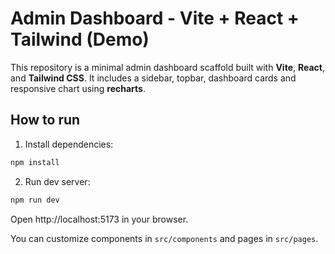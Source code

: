 # Admin Dashboard - Vite + React + Tailwind (Demo)

This repository is a minimal admin dashboard scaffold built with **Vite**, **React**, and **Tailwind CSS**.
It includes a sidebar, topbar, dashboard cards and responsive chart using **recharts**.

## How to run

1. Install dependencies:
```bash
npm install
```
2. Run dev server:
```bash
npm run dev
```

Open http://localhost:5173 in your browser.

You can customize components in `src/components` and pages in `src/pages`.
